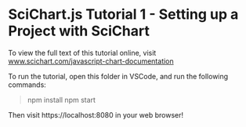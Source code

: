 # SciChart.js Tutorial 1 - Setting up a Project with SciChart 

To view the full text of this tutorial online, visit www.scichart.com/javascript-chart-documentation 

To run the tutorial, open this folder in VSCode, and run the following commands:

> npm install
> npm start 

Then visit https://localhost:8080 in your web browser! 
